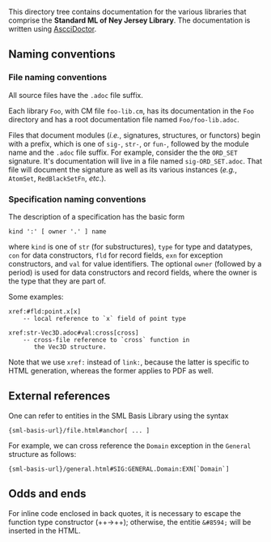 This directory tree contains documentation for the
various libraries that comprise the **Standard ML of
Ney Jersey Library**.  The documentation is written
using [AscciDoctor](https://asciidoctor.org).

## Naming conventions

### File naming conventions

All source files have the `.adoc` file suffix.

Each library `Foo`, with CM file `foo-lib.cm`, has
its documentation in the `Foo` directory and has
a root documentation file named `Foo/foo-lib.adoc`.

Files that document modules (*i.e.*, signatures,
structures, or functors) begin with a prefix, which
is one of `sig-`, `str-`, or `fun-`, followed by the
module name and the `.adoc` file suffix.  For example,
consider the the `ORD_SET` signature.  It's documentation
will live in a file named `sig-ORD_SET.adoc`.  That file
will document the signature as well as its various instances
(*e.g.*, `AtomSet`, `RedBlackSetFn`, *etc*.).

### Specification naming conventions

The description of a specification has the basic form

    kind ':' [ owner '.' ] name

where `kind` is one of `str` (for substructures), `type`
for type and datatypes, `con` for data constructors,
`fld` for record fields, `exn` for exception constructors,
and `val` for value identifiers.  The optional `owner`
(followed by a period) is used for data constructors and
record fields, where the owner is the type that they
are part of.

Some examples:

	xref:#fld:point.x[x]
		-- local reference to `x` field of point type

	xref:str-Vec3D.adoc#val:cross[cross]
		-- cross-file reference to `cross` function in
		   the Vec3D structure.

Note that we use `xref:` instead of `link:`, because the latter
is specific to HTML generation, whereas the former applies to
PDF as well.

## External references

One can refer to entities in the SML Basis Library using the
syntax

    {sml-basis-url}/file.html#anchor[ ... ]

For example, we can cross reference the `Domain` exception in the
`General` structure as follows:

    {sml-basis-url}/general.html#SIG:GENERAL.Domain:EXN[`Domain`]

## Odds and ends

For inline code enclosed in back quotes, it is necessary to escape
the function type constructor (++\->++); otherwise, the entitie
`&#8594;` will be inserted in the HTML.

